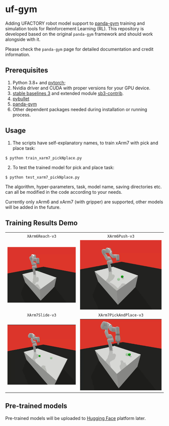 # uf-gym

Adding UFACTORY robot model support to [panda-gym](https://github.com/qgallouedec/panda-gym/tree/master) training and simulation tools for Reinforcement Learning (RL). This repository is developed based on the original `panda-gym` framework and should work alongside with it.

Please check the `panda-gym` page for detailed documentation and credit information.

## Prerequisites
1. Python 3.8+ and [pytorch](https://pytorch.org/get-started/locally/);
2. Nvidia driver and CUDA with proper versions for your GPU device.
3. [stable baselines 3](https://stable-baselines3.readthedocs.io/en/master/guide/install.html) and extended module [sb3-contrib](https://stable-baselines3.readthedocs.io/en/master/guide/sb3_contrib.html#installation).
4. [pybullet](https://pypi.org/project/pybullet/)
5. [panda-gym](https://github.com/qgallouedec/panda-gym/tree/master?tab=readme-ov-file#installation)
6. Other dependent packages needed during installation or running process.

## Usage

1. The scripts have self-explanatory names, to train xArm7 with pick and place task:
```
$ python train_xarm7_pickNplace.py
```
2. To test the trained model for pick and place task:
```
$ python test_xarm7_pickNplace.py
```
The algorithm, hyper-parameters, task, model name, saving directories etc. can all be modified in the code according to your needs. 

Currently only xArm6 and xArm7 (with gripper) are supported, other models will be added in the future.

## Training Results Demo

|                                  |                                                |
| :------------------------------: | :--------------------------------------------: |
|         `XArm6Reach-v3`          |                 `XArm6Push-v3`                 |
| ![XArm6Reach-v3](doc/img/xarm6_reach_ddpg.gif) |  ![XArm6Push-v3](doc/img/xarm6_push_tqc.gif)         |
|         `XArm7Slide-v3`          |             `XArm7PickAndPlace-v3`             |
| ![XArm7Slide-v3](doc/img/xarm7_slide_tqc.gif) | ![XArm7PickAndPlace-v3](doc/img/xarm7_pickNplace_tqc.gif) |


## Pre-trained models

Pre-trained models will be uploaded to [Hugging Face](https://huggingface.co) platform later.
